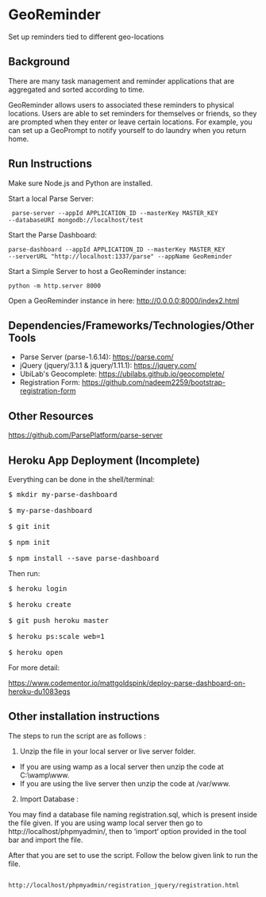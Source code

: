 # GeoReminder

Set up reminders tied to different geo-locations

## Background

There are many task management and reminder applications that are aggregated and sorted according to time.

GeoReminder allows users to associated these reminders to physical locations. Users are able to
set reminders for themselves or friends, so they are prompted when they enter or leave
certain locations. For example, you can set up a GeoPrompt to notify yourself to do laundry when
you return home.

## Run Instructions

Make sure Node.js and Python are installed.

Start a local Parse Server:

<code> parse-server --appId APPLICATION_ID --masterKey MASTER_KEY --databaseURI mongodb://localhost/test </code>

Start the Parse Dashboard:

<code>parse-dashboard --appId APPLICATION_ID --masterKey MASTER_KEY --serverURL "http://localhost:1337/parse" --appName GeoReminder </code>

Start a Simple Server to host a GeoReminder instance:

<code>python -m http.server 8000 </code>

Open a GeoReminder instance in here: http://0.0.0.0:8000/index2.html
 
## Dependencies/Frameworks/Technologies/Other Tools

* Parse Server (parse-1.6.14): https://parse.com/
* jQuery (jquery/3.1.1 & jquery/1.11.1): https://jquery.com/
* UbiLab's Geocomplete: https://ubilabs.github.io/geocomplete/
* Registration Form: https://github.com/nadeem2259/bootstrap-registration-form

## Other Resources

https://github.com/ParsePlatform/parse-server

## Heroku App Deployment (Incomplete)
 
Everything can be done in the shell/terminal:

<pre>
$ mkdir my-parse-dashboard

$ my-parse-dashboard

$ git init

$ npm init

$ npm install --save parse-dashboard
</pre>

Then run:

<pre>
$ heroku login 

$ heroku create

$ git push heroku master

$ heroku ps:scale web=1

$ heroku open
</pre>

For more detail:

https://www.codementor.io/mattgoldspink/deploy-parse-dashboard-on-heroku-du1083egs

## Other installation instructions

The steps to run the script are as follows :

1. Unzip the file in your local server or live server folder.

  * If you are using wamp as a local server then unzip the code at C:\wamp\www.
  * If you are using the live server then unzip the code at /var/www.

2. Import Database : 

You may find a database file naming registration.sql, which is present inside the file given. If you 
are using wamp local server then go to http://localhost/phpmyadmin/, then to ‘import‘ option provided 
in the tool bar and import the file. 

After that you are set to use the script. Follow the below given link to run the file.

 <code> http://localhost/phpmyadmin/registration_jquery/registration.html </code>
 

